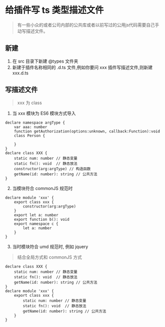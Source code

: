 
# 给插件写 ts 类型描述文件
> 有一些小众的或者公司内部的公共库或者以前写过的公用js代码需要自己手动写描述文件。

## 新建
1. 在 src 目录下新建 @types 文件夹
2. 新建于插件名称相同的 .d.ts 文件,例如你要问 xxx 插件写描述文件,则新建 xxx.d.ts

## 写描述文件
> xxx 为 class 

1. 当 xxx 模块为 ES6 模块方式导入

```
declare namespace argType {
    var aaa: number
    function getAuthorization(options:unknown, callback:Function):void
    class Person {

    }
}
declare class XXX {
    static num: number // 静态变量
    static fn(): void  // 静态放法
    constructor(arg:argType) // 构造函数
    getName(id: number): string // 公共方法
}

```

2. 当模块符合 commonJS 规范时

```
declare module 'xxx' {
    export class xxx {
        constructor(arg:argType)
    }
    export let a: number
    export function b(): void
    export namespace c {
        let a: number
    }
}
```

3. 当时模块符合 umd 规范时, 例如 jquery
> 结合全局方式和 commonJS 方式

```
declare class XXX {
    static num: number // 静态变量
    static fn(): void  // 静态放法
    getName(id: number): string // 公共方法
}
declare module 'xxx' {
    export class xxx {
        static num: number // 静态变量
        static fn(): void  // 静态放法
        getName(id: number): string // 公共方法
    }
}
```